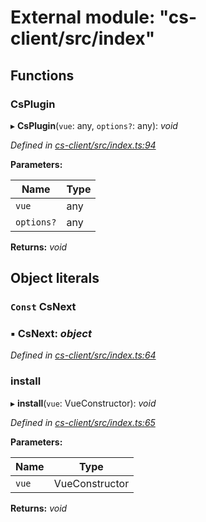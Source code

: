 # External module: "cs-client/src/index"

## Functions

###  CsPlugin

▸ **CsPlugin**(`vue`: any, `options?`: any): *void*

*Defined in [cs-client/src/index.ts:94](https://github.com/TNOCS/csnext/blob/dad76c19/packages/cs-client/src/index.ts#L94)*

**Parameters:**

Name | Type |
------ | ------ |
`vue` | any |
`options?` | any |

**Returns:** *void*

## Object literals

### `Const` CsNext

### ▪ **CsNext**: *object*

*Defined in [cs-client/src/index.ts:64](https://github.com/TNOCS/csnext/blob/dad76c19/packages/cs-client/src/index.ts#L64)*

###  install

▸ **install**(`vue`: VueConstructor): *void*

*Defined in [cs-client/src/index.ts:65](https://github.com/TNOCS/csnext/blob/dad76c19/packages/cs-client/src/index.ts#L65)*

**Parameters:**

Name | Type |
------ | ------ |
`vue` | VueConstructor |

**Returns:** *void*
